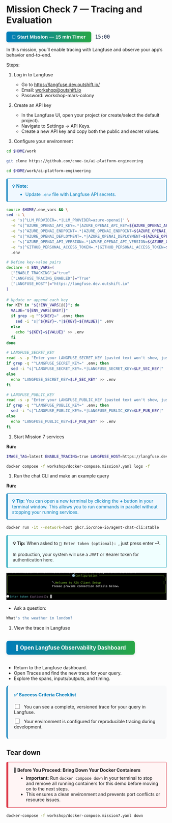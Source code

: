 # Mission Check 7 — Tracing and Evaluation

<div style="display: flex; align-items: center; gap: 12px;">
  <button
    onclick="createCountdown({duration: 900, target: 'timer1', doneText: 'FINISHED!', onComplete: () => alert('Timer complete!')}).start()"
    style="
      background: linear-gradient(90deg, #007cba 0%, #28a745 100%);
      color: #fff;
      border: none;
      border-radius: 6px;
      padding: 8px 18px;
      font-size: 1.1em;
      font-weight: bold;
      cursor: pointer;
      box-shadow: 0 2px 8px rgba(0,0,0,0.08);
      transition: background 0.2s;
    "
    onmouseover="this.style.background='linear-gradient(90deg, #28a745 0%, #007cba 100%)'"
    onmouseout="this.style.background='linear-gradient(90deg, #007cba 0%, #28a745 100%)'"
  >
    🚀 Start Mission &mdash; 15 min Timer
  </button>
  <span id="timer1" class="timer" style="font-family: monospace; font-size: 1.1em; color: #011234;">15:00</span>
</div>

In this mission, you’ll enable tracing with Langfuse and observe your app’s behavior end-to-end.

Steps:

1) Log in to Langfuse

   - Go to <https://langfuse.dev.outshift.io/>
   - Email: workshop@outshift.io
   - Password: workshop-mars-colony

2) Create an API key

   - In the Langfuse UI, open your project (or create/select the default project).
   - Navigate to Settings → API Keys.
   - Create a new API key and copy both the public and secret values.

3) Configure your environment

```bash
cd $HOME/work
```

```bash
git clone https://github.com/cnoe-io/ai-platform-engineering
```

```bash
cd $HOME/work/ai-platform-engineering
```

<div style="border: 1px solid #007cba; border-left: 4px solid #007cba; background-color: #f0f8ff; color: #007cba; padding: 14px; margin: 16px 0; border-radius: 4px;">
  <strong>💡 Note:</strong>
  <ul style="margin: 8px 0 0 18px;">
    <li>Update <code>.env</code> file with Langfuse API secrets.</li>
  </ul>
</div>

```bash
source $HOME/.env_vars && \
sed -i \
  -e 's|^LLM_PROVIDER=.*|LLM_PROVIDER=azure-openai|' \
  -e "s|^AZURE_OPENAI_API_KEY=.*|AZURE_OPENAI_API_KEY=${AZURE_OPENAI_API_KEY}|" \
  -e "s|^AZURE_OPENAI_ENDPOINT=.*|AZURE_OPENAI_ENDPOINT=${AZURE_OPENAI_ENDPOINT}|" \
  -e "s|^AZURE_OPENAI_DEPLOYMENT=.*|AZURE_OPENAI_DEPLOYMENT=${AZURE_OPENAI_DEPLOYMENT}|" \
  -e "s|^AZURE_OPENAI_API_VERSION=.*|AZURE_OPENAI_API_VERSION=${AZURE_OPENAI_API_VERSION}|" \
  -e "s|^GITHUB_PERSONAL_ACCESS_TOKEN=.*|GITHUB_PERSONAL_ACCESS_TOKEN=${GITHUB_PERSONAL_ACCESS_TOKEN}|" \
  .env
```

```bash
# Define key-value pairs
declare -A ENV_VARS=(
  ["ENABLE_TRACKING"]="true"
  ["LANGFUSE_TRACING_ENABLED"]="True"
  ["LANGFUSE_HOST"]="https://langfuse.dev.outshift.io"
)

# Update or append each key
for KEY in "${!ENV_VARS[@]}"; do
  VALUE="${ENV_VARS[$KEY]}"
  if grep -q "^${KEY}=" .env; then
    sed -i "s|^${KEY}=.*|${KEY}=${VALUE}|" .env
  else
    echo "${KEY}=${VALUE}" >> .env
  fi
done
```

```bash
# LANGFUSE_SECRET_KEY
read -s -p "Enter your LANGFUSE_SECRET_KEY (pasted text won't show, just press enter): " LF_SEC_KEY; echo
if grep -q "^LANGFUSE_SECRET_KEY=" .env; then
  sed -i "s|^LANGFUSE_SECRET_KEY=.*|LANGFUSE_SECRET_KEY=$LF_SEC_KEY|" .env
else
  echo "LANGFUSE_SECRET_KEY=$LF_SEC_KEY" >> .env
fi
```

```bash
# LANGFUSE_PUBLIC_KEY
read -s -p "Enter your LANGFUSE_PUBLIC_KEY (pasted text won't show, just press enter): " LF_PUB_KEY; echo
if grep -q "^LANGFUSE_PUBLIC_KEY=" .env; then
  sed -i "s|^LANGFUSE_PUBLIC_KEY=.*|LANGFUSE_PUBLIC_KEY=$LF_PUB_KEY|" .env
else
  echo "LANGFUSE_PUBLIC_KEY=$LF_PUB_KEY" >> .env
fi
```

1) Start Mission 7 services

**Run:**

```bash
IMAGE_TAG=latest ENABLE_TRACING=true LANGFUSE_HOST=https://langfuse.dev.outshift.io docker compose -f workshop/docker-compose.mission7.yaml up -d
```

```bash
docker compose -f workshop/docker-compose.mission7.yaml logs -f
```

1) Run the chat CLI and make an example query

**Run:**

<div style="border: 1px solid #007cba; border-left: 4px solid #007cba; background-color: #f0f8ff; color: #007cba; padding: 14px; margin: 16px 0; border-radius: 4px;">
  <strong>💡 Tip:</strong> You can open a new terminal by clicking the <strong>+</strong> button in your terminal window. This allows you to run commands in parallel without stopping your running services.
</div>

```bash
docker run -it --network=host ghcr.io/cnoe-io/agent-chat-cli:stable
```

<div style="border: 1px solid #17a2b8; border-left: 4px solid #17a2b8; background-color: #f0ffff; padding: 16px; margin: 16px 0; border-radius: 4px;">
<strong>💡 Tip:</strong> When asked to <code>💬 Enter token (optional): </code>, just press enter ⏎.
<br><br>
<span style="font-size: 0.98em; color: #333;">
In production, your system will use a JWT or Bearer token for authentication here.
</span>
</div>

![chatcli token](images/chat-cli-token.png)

- Ask a question:

```bash
What's the weather in london?
```

1) View the trace in Langfuse

<a href="https://langfuse.dev.outshift.io/" target="_blank" style="display: inline-block; font-size: 1.2em; font-weight: bold; background: linear-gradient(90deg, #007cba 0%, #28a745 100%); color: #fff; padding: 12px 28px; border-radius: 8px; text-decoration: none; box-shadow: 0 2px 8px rgba(0,0,0,0.10); margin: 18px 0; text-align: center;">
  🚀 Open Langfuse Observability Dashboard
</a>

   - Return to the Langfuse dashboard.
   - Open Traces and find the new trace for your query.
   - Explore the spans, inputs/outputs, and timing.

<div style="background: #f8f9fa; padding: 20px; border-radius: 8px; border-left: 4px solid #007cba;">
  <h4 style="margin-top: 0; color: #007cba;">✅ Success Criteria Checklist</h4>

  <label style="display: block; margin: 10px 0; cursor: pointer;">
    <input type="checkbox" style="margin-right: 10px; transform: scale(1.2);">
    You can see a complete, versioned trace for your query in Langfuse.
  </label>

  <label style="display: block; margin: 10px 0; cursor: pointer;">
    <input type="checkbox" style="margin-right: 10px; transform: scale(1.2);">
    Your environment is configured for reproducible tracing during development.
  </label>
</div>


## Tear down

<div style="border: 1px solid #dc3545; border-left: 6px solid #dc3545; background-color: #fff5f5; padding: 16px; margin: 16px 0; border-radius: 4px;">
  <strong>🛑 Before You Proceed: Bring Down Your Docker Containers</strong>
  <ul style="margin: 8px 0 0 16px;">
    <li><strong>Important:</strong> Run <code>docker compose down</code> in your terminal to stop and remove all running containers for this demo before moving on to the next steps.</li>
    <li>This ensures a clean environment and prevents port conflicts or resource issues.</li>
  </ul>
</div>

```bash
docker-compose -f workshop/docker-compose.mission7.yaml down
```